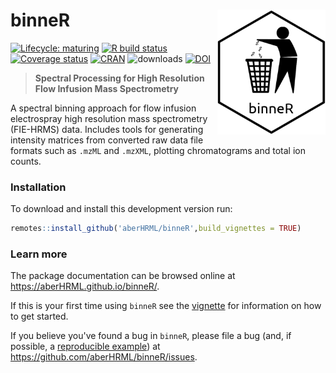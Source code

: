 # binneR <img align = "right" src="man/figures/binneRsticker.png" height = "200" />

<!-- badges: start -->
[![Lifecycle: maturing](https://img.shields.io/badge/lifecycle-maturing-blue.svg)](https://www.tidyverse.org/lifecycle/#maturing)
[![R build status](https://github.com/aberHRML/binneR/workflows/R-CMD-check/badge.svg)](https://github.com/aberHRML/binneR/actions)
[![Coverage status](https://codecov.io/gh/aberHRML/binneR/branch/master/graph/badge.svg)](https://codecov.io/github/aberHRML/binneR?branch=master)
[![CRAN](https://www.r-pkg.org/badges/version/binneR)](https://cran.r-project.org/web/packages/binneR/index.html)
![downloads](https://cranlogs.r-pkg.org/badges/binneR)
[![DOI](https://zenodo.org/badge/33118371.svg)](https://zenodo.org/badge/latestdoi/33118371)
<!-- badges: end -->

> **Spectral Processing for High Resolution Flow Infusion Mass Spectrometry**

A spectral binning approach for flow infusion electrospray high resolution mass spectrometry (FIE-HRMS) data.
Includes tools for generating intensity matrices from converted raw data file formats such as `.mzML` and `.mzXML`, plotting chromatograms and total ion counts.

### Installation

To download and install this development version run:

``` r
remotes::install_github('aberHRML/binneR',build_vignettes = TRUE)
```

### Learn more

The package documentation can be browsed online at <https://aberHRML.github.io/binneR/>. 

If this is your first time using `binneR` see the [vignette](https://jasenfinch.github.io/binneR/articles/binneR.html) for information on how to get started.

If you believe you've found a bug in `binneR`, please file a bug (and, if
possible, a [reproducible example](https://reprex.tidyverse.org)) at
<https://github.com/aberHRML/binneR/issues>.